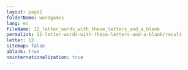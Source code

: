 ```yaml
---
layout: page2
folderName: wordgames
lang: en
fileName: 12_letter_words_with_these_letters_and_a_blank
permalink: 12-letter-words-with-these-letters-and-a-blank/result
letter: 12
sitemap: false
ablank: true
nointernationalization: true
---
```

